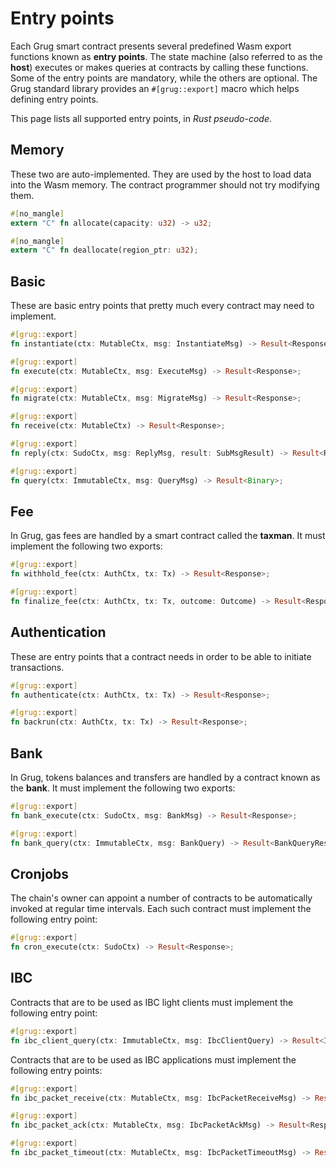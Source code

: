 # Entry points

Each Grug smart contract presents several predefined Wasm export functions known as **entry points**. The state machine (also referred to as the **host**) executes or makes queries at contracts by calling these functions. Some of the entry points are mandatory, while the others are optional. The Grug standard library provides an `#[grug::export]` macro which helps defining entry points.

This page lists all supported entry points, in _Rust pseudo-code_.

## Memory

These two are auto-implemented. They are used by the host to load data into the Wasm memory. The contract programmer should not try modifying them.

```rust
#[no_mangle]
extern "C" fn allocate(capacity: u32) -> u32;

#[no_mangle]
extern "C" fn deallocate(region_ptr: u32);
```

## Basic

These are basic entry points that pretty much every contract may need to implement.

```rust
#[grug::export]
fn instantiate(ctx: MutableCtx, msg: InstantiateMsg) -> Result<Response>;

#[grug::export]
fn execute(ctx: MutableCtx, msg: ExecuteMsg) -> Result<Response>;

#[grug::export]
fn migrate(ctx: MutableCtx, msg: MigrateMsg) -> Result<Response>;

#[grug::export]
fn receive(ctx: MutableCtx) -> Result<Response>;

#[grug::export]
fn reply(ctx: SudoCtx, msg: ReplyMsg, result: SubMsgResult) -> Result<Response>;

#[grug::export]
fn query(ctx: ImmutableCtx, msg: QueryMsg) -> Result<Binary>;
```

## Fee

In Grug, gas fees are handled by a smart contract called the **taxman**. It must implement the following two exports:

```rust
#[grug::export]
fn withhold_fee(ctx: AuthCtx, tx: Tx) -> Result<Response>;

#[grug::export]
fn finalize_fee(ctx: AuthCtx, tx: Tx, outcome: Outcome) -> Result<Response>;
```

## Authentication

These are entry points that a contract needs in order to be able to initiate transactions.

```rust
#[grug::export]
fn authenticate(ctx: AuthCtx, tx: Tx) -> Result<Response>;

#[grug::export]
fn backrun(ctx: AuthCtx, tx: Tx) -> Result<Response>;
```

## Bank

In Grug, tokens balances and transfers are handled by a contract known as the **bank**. It must implement the following two exports:

```rust
#[grug::export]
fn bank_execute(ctx: SudoCtx, msg: BankMsg) -> Result<Response>;

#[grug::export]
fn bank_query(ctx: ImmutableCtx, msg: BankQuery) -> Result<BankQueryResponse>;
```

## Cronjobs

The chain's owner can appoint a number of contracts to be automatically invoked at regular time intervals. Each such contract must implement the following entry point:

```rust
#[grug::export]
fn cron_execute(ctx: SudoCtx) -> Result<Response>;
```

## IBC

Contracts that are to be used as IBC light clients must implement the following entry point:

```rust
#[grug::export]
fn ibc_client_query(ctx: ImmutableCtx, msg: IbcClientQuery) -> Result<IbcClientQueryResponse>;
```

Contracts that are to be used as IBC applications must implement the following entry points:

```rust
#[grug::export]
fn ibc_packet_receive(ctx: MutableCtx, msg: IbcPacketReceiveMsg) -> Result<Response>;

#[grug::export]
fn ibc_packet_ack(ctx: MutableCtx, msg: IbcPacketAckMsg) -> Result<Response>;

#[grug::export]
fn ibc_packet_timeout(ctx: MutableCtx, msg: IbcPacketTimeoutMsg) -> Result<Response>;
```
